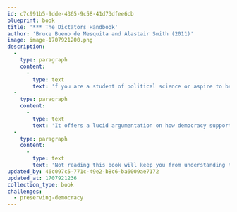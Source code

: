 ```yaml
---
id: c7c991b5-9dde-4365-9c58-41d73dfee6cb
blueprint: book
title: '*** The Dictators Handbook'
author: 'Bruce Bueno de Mesquita and Alastair Smith (2011)'
image: image-1707921200.png
description:
  -
    type: paragraph
    content:
      -
        type: text
        text: 'f you are a student of political science or aspire to be a politician, this is one book you cannot miss. Arguably, this is the best book on politics ever written.'
  -
    type: paragraph
    content:
      -
        type: text
        text: 'It offers a lucid argumentation on how democracy supporters and dictators preserve political authority.'
  -
    type: paragraph
    content:
      -
        type: text
        text: 'Not reading this book will keep you from understanding the nitty-gritty of politics. Reading it will not make you a genius overnight either, but it will leave you a lot less politically naive than before.'
updated_by: 46c097c5-771c-49e2-b8c6-ba6009ae7172
updated_at: 1707921236
collection_type: book
challenges:
  - preserving-democracy
---
```

